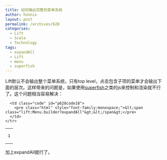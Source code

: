 ```yaml
---
title: 如何输出完整的菜单系统
author: honnix
layout: post
permalink: /archives/628
categories:
  - Lift
  - Scala
  - Technology
tags:
  - expandAll
  - Lift
  - menu
  - superfish
---
```

Lift默认不会输出整个菜单系统，只有top level，点击包含子项的菜单才会输出下面的层次。这样带来的问题是，如果使用<a title="superfish" href="http://users.tpg.com.au/j_birch/plugins/superfish/" target="_blank">superfish</a>之类的js来控制和渲染就不行了。这个问题相当容易解决：

<div class="wp_codebox">
  <table>
    <tr id="p62818">
      <td class="line_numbers">
        <pre>1
</pre>
      </td>
      
      <td class="code" id="p628code18">
        <pre class="html" style="font-family:monospace;">&lt;span class="lift:Menu.builder?expandAll"&gt;&lt;/span&gt;</pre>
      </td>
    </tr>
  </table>
</div>

加上expandAll就行了。
